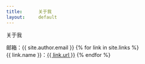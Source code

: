 ```yaml
---
title:      关于我
layout:     default
---
```


<span class="article-title">关于我</span>

<p />
<div class="article-content">
	邮箱：{{ site.author.email }}
	{% for link in site.links %}
	<br />{{ link.name }}：<a href="{{ link.url }}" target="_blank">{{ link.url }}</a>
	{% endfor %}
</div>
